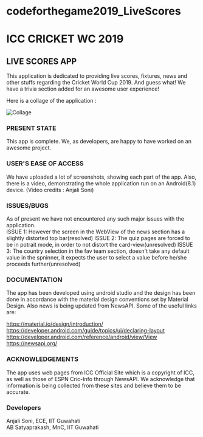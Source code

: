 # codeforthegame2019_LiveScores

<h1> ICC CRICKET WC 2019 </h1>
<h2> LIVE SCORES APP </h2>

This application is dedicated to providing live scores, fixtures, news and other stuffs regarding the Cricket World Cup 2019.
And guess what! We have a trivia section added for an awesome user experience!

Here is a collage of the application :

![Collage](https://github.com/anjalisoni3655/codeforthegame2019_LiveScores/blob/master/screenshots/collage.jpg)


<h3>PRESENT STATE</h3>

This app is complete. We, as developers, are happy to have worked on an awesome project. 

<h3>USER'S EASE OF ACCESS</h3>

We have uploaded a lot of screenshots, showing each part of the app. Also, there is a video, demonstrating the whole application run on an Android(8.1) device.
(Video credits : Anjali Soni)

<h3>ISSUES/BUGS</h3>

As of present we have not encountered any such major issues with the application.</br>
ISSUE 1: However the screen in the WebView of the news section has a slightly distorted top bar(resolved)
ISSUE 2: The quiz pages are forced to be in potrait mode, in order to not distort the card-view(unresolved)
ISSUE 3: The country selection in the fav team section, doesn't take any default value in the spninner, it expects the user to select a value before he/she proceeds further(unresolved)


<h3>DOCUMENTATION</h3>

The app has been developed using android studio and the design has been done in accordance with the material design conventions set by Material Design. Also news is being updated from NewsAPI. Some of the useful links are:

https://material.io/design/introduction/<br/>
https://developer.android.com/guide/topics/ui/declaring-layout<br/>
https://developer.android.com/reference/android/view/View<br/>
https://newsapi.org/<br/>


<h3>ACKNOWLEDGEMENTS</h3>

The app uses web pages from ICC Official Site which is a copyright of ICC, as well as those of ESPN Cric-Info through NewsAPI. We acknowledge that information is being collected from these sites and believe them to be accurate.


<h3>Developers</h3>

Anjali Soni, ECE, IIT Guwahati<br/>
AB Satyaprakash, MnC, IIT Guwahati
